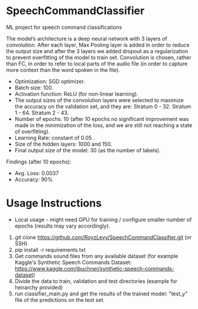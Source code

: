 # SpeechCommandClassifier
ML project for speech command classifications

The model’s architecture is a deep neural network with 3 layers of convolution. After each layer, Max Pooling layer is added in order to reduce the output size and after the 3 layers we added dropout as a regularization to prevent overfitting of the model to train set.
Convolution is chosen, rather than FC, in order to refer to local parts of the audio file (in order to capture more context than the word spoken in the file).
- Optimization: SGD optimizer.
- Batch size: 100.
- Activation function: ReLU (for non-linear learning).
- The output sizes of the convolution layers were selected to maximize the accuracy on the validation set, and they are:
Stratum 0 - 32. Stratum 1 - 64. Stratum 2 - 43.
- Number of epochs: 10 (after 10 epochs no significant improvement was made in the minimization of the loss, and we are still not reaching a state of overfitting).
- Learning Rate: constant of 0.05 .
- Size of the hidden layers: 1000 and 150.
- Final output size of the model: 30 (as the number of labels).

Findings (after 10 epochs):
- Avg. Loss: 0.0037
- Accuracy: 90%

# Usage Instructions
* Local usage - might need GPU for training / configure smaller number of epochs (results may vary accordingly).
1. git clone https://github.com/RoyzLevy/SpeechCommandClassifier.git (or SSH)
2. pip install -r requirements.txt
3. Get commands sound files from any available dataset (for example Kaggle's Synthetic Speech Commands Dataset: https://www.kaggle.com/jbuchner/synthetic-speech-commands-dataset)
4. Divide the data to train, validation and test directories (example for heirarchy provided)
5. run classifier_main.py and get the results of the trained model: "test_y" file of the predictions on the test set.
